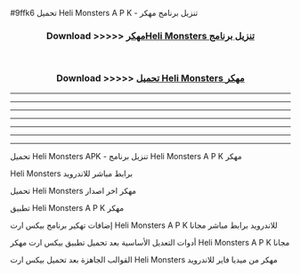 #9ffk6 تحميل Heli Monsters  A P K - تنزيل برنامج مهكر



<div align="center">
<h3>Download >>>>> <a href="https://runaway1.web.app/?sq=Heli Monsters ">مهكرHeli Monsters  تنزيل برنامج</a></h3><br>

<h3>Download >>>>> <a href="https://runaway1.web.app/?sq=Heli Monsters ">تحميل Heli Monsters  مهكر</a></h3>
</div>


----------------------------------------------------------

----------------------------------------------------------

----------------------------------------------------------

----------------------------------------------------------

----------------------------------------------------------

----------------------------------------------------------

----------------------------------------------------------

تحميل Heli Monsters  APK - تنزيل برنامج Heli Monsters  A P K مهكر

Heli Monsters  برابط مباشر للاندرويد

تحميل Heli Monsters  مهكر اخر اصدار

تطبيق Heli Monsters  A P K مهكر

إضافات تهكير برنامج بيكس ارت Heli Monsters  A P K للاندرويد برابط مباشر مجانا

أدوات التعديل الأساسية بعد تحميل تطبيق بيكس ارت مهكر Heli Monsters  A P K مجانا

القوالب الجاهزة بعد تحميل بيكس ارت Heli Monsters  مهكر من ميديا فاير للاندرويد


